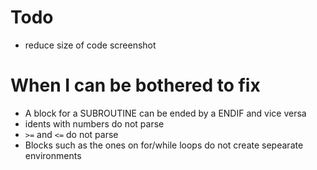 # Todo
* reduce size of code screenshot

# When I can be bothered to fix
* A block for a SUBROUTINE can be ended by a ENDIF and vice versa
* idents with numbers do not parse
* `>=` and `<=` do not parse
* Blocks such as the ones on for/while loops do not create sepearate environments